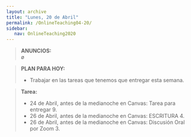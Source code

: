 ```yaml
---
layout: archive
title: "Lunes, 20 de Abril"
permalink: /OnlineTeaching04-20/
sidebar:
   nav: OnlineTeaching2020
---
```


> **ANUNCIOS:**  
> ø

> **PLAN PARA HOY:**
> - Trabajar en las tareas que tenemos que entregar esta semana.   

> **Tarea:**
> - 24 de Abril, antes de la medianoche en Canvas: Tarea para entregar 9.   
> - 26 de Abril, antes de la medianoche en Canvas: ESCRITURA 4.    
> - 26 de Abril, antes de la medianoche en Canvas: Discusión Oral por Zoom 3.    

